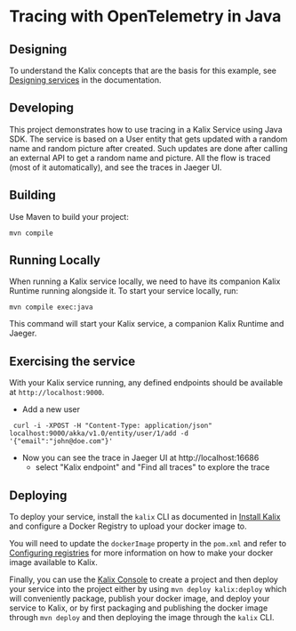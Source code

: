 # Tracing with OpenTelemetry in Java

## Designing

To understand the Kalix concepts that are the basis for this example, see [Designing services](https://docs.kalix.io/java/development-process.html) in the documentation.

## Developing

This project demonstrates how to use tracing in a Kalix Service using Java SDK.
The service is based on a User entity that gets updated with a random name and random picture after created.
Such updates are done after calling an external API to get a random name and picture.
All the flow is traced (most of it automatically), and see the traces in Jaeger UI.


## Building

Use Maven to build your project:

```shell
mvn compile
```

## Running Locally

When running a Kalix service locally, we need to have its companion Kalix Runtime running alongside it.
To start your service locally, run:

```shell
mvn compile exec:java
```

This command will start your Kalix service, a companion Kalix Runtime and Jaeger.

## Exercising the service

With your Kalix service running, any defined endpoints should be available at `http://localhost:9000`.

- Add a new user

```shell
 curl -i -XPOST -H "Content-Type: application/json" localhost:9000/akka/v1.0/entity/user/1/add -d '{"email":"john@doe.com"}'
```

- Now you can see the trace in Jaeger UI at http://localhost:16686
  - select "Kalix endpoint" and "Find all traces" to explore the trace

## Deploying

To deploy your service, install the `kalix` CLI as documented in
[Install Kalix](https://docs.kalix.io/kalix/install-kalix.html)
and configure a Docker Registry to upload your docker image to.

You will need to update the `dockerImage` property in the `pom.xml` and refer to
[Configuring registries](https://docs.kalix.io/projects/container-registries.html)
for more information on how to make your docker image available to Kalix.

Finally, you can use the [Kalix Console](https://console.kalix.io)
to create a project and then deploy your service into the project either by using `mvn deploy kalix:deploy` which
will conveniently package, publish your docker image, and deploy your service to Kalix, or by first packaging and
publishing the docker image through `mvn deploy` and then deploying the image
through the `kalix` CLI.

